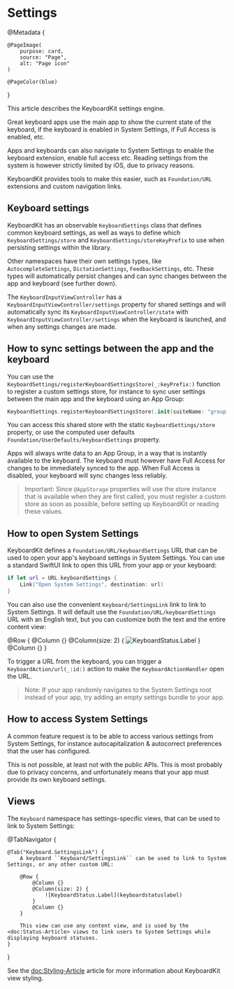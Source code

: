 # Settings

@Metadata {

    @PageImage(
        purpose: card,
        source: "Page",
        alt: "Page icon"
    )

    @PageColor(blue)
}

This article describes the KeyboardKit settings engine.

Great keyboard apps use the main app to show the current state of the keyboard, if the keyboard is enabled in System Settings, if Full Access is enabled, etc.

Apps and keyboards can also navigate to System Settings to enable the keyboard extension, enable full access etc. Reading settings from the system is however strictly limited by iOS, due to privacy reasons.

KeyboardKit provides tools to make this easier, such as ``Foundation/URL`` extensions and custom navigation links.



## Keyboard settings

KeyboardKit has an observable ``KeyboardSettings`` class that defines common keyboard settings, as well as ways to define which ``KeyboardSettings/store`` and ``KeyboardSettings/storeKeyPrefix`` to use when persisting settings within the library.

Other namespaces have their own settings types, like ``AutocompleteSettings``, ``DictationSettings``, ``FeedbackSettings``, etc. These types will automatically persist changes and can sync changes between the app and keyboard (see further down).

The ``KeyboardInputViewController`` has a ``KeyboardInputViewController/settings`` property for shared settings and will automatically sync its ``KeyboardInputViewController/state`` with ``KeyboardInputViewController/settings`` when the keyboard is launched, and when any settings changes are made.



## How to sync settings between the app and the keyboard

You can use the ``KeyboardSettings/registerKeyboardSettingsStore(_:keyPrefix:)`` function to register a custom settings store, for instance to sync user settings between the main app and the keyboard using an App Group:

```swift
KeyboardSettings.registerKeyboardSettingsStore(.init(suiteName: "group.com.myapp"))
```

You can access this shared store with the static ``KeyboardSettings/store`` property, or use the computed user defaults ``Foundation/UserDefaults/keyboardSettings`` property.

Apps will always write data to an App Group, in a way that is instantly available to the keyboard. The keyboard must however have Full Access for changes to be immediately synced to the app. When Full Access is disabled, your keyboard will sync changes less reliably.

> Important: Since `@AppStorage` properties will use the store instance that is available when they are first called, you must register a custom store as soon as possible, before setting up KeyboardKit or reading these values. 



## How to open System Settings

KeyboardKit defines a ``Foundation/URL/keyboardSettings`` URL that can be used to open your app's keyboard settings in System Settings. You can use a standard SwiftUI link to open this URL from your app or your keyboard:

```swift
if let url = URL.keyboardSettings {
    Link("Open System Settings", destination: url)
}
```

You can also use the convenient ``Keyboard/SettingsLink`` link to link to System Settings. It will default use the ``Foundation/URL/keyboardSettings`` URL with an English text, but you can customize both the text and the entire content view:

@Row {
    @Column {}
    @Column(size: 2) {
        ![KeyboardStatus.Label](keyboardstatuslabel)
    }
    @Column {}
}

To trigger a URL from the keyboard, you can trigger a ``KeyboardAction/url(_:id:)`` action to make the ``KeyboardActionHandler`` open the URL.

> Note: If your app randomly navigates to the System Settings root instead of your app, try adding an empty settings bundle to your app.



## How to access System Settings

A common feature request is to be able to access various settings from System Settings, for instance autocapitalization & autocorrect preferences that the user has configured.

This is not possible, at least not with the public APIs. This is most probably due to privacy concerns, and unfortunately means that your app must provide its own keyboard settings.



## Views

The ``Keyboard`` namespace has settings-specific views, that can be used to link to System Settings:

@TabNavigator {
    
    @Tab("Keyboard.SettingsLink") {
        A keyboard ``Keyboard/SettingsLink`` can be used to link to System Settings, or any other custom URL:
        
        @Row {
            @Column {}
            @Column(size: 2) {
                ![KeyboardStatus.Label](keyboardstatuslabel)
            }
            @Column {}
        }
        
        This view can use any content view, and is used by the <doc:Status-Article> views to link users to System Settings while displaying keyboard statuses.
    }
}

See the <doc:Styling-Article> article for more information about KeyboardKit view styling.
